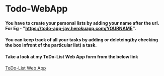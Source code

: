 # Todo-WebApp

#### You have to create your personal lists by adding your name after the url. For Eg - "https://todo-app-jay.herokuapp.com/YOURNAME".
#### You can keep track of all your tasks by adding or deleteing(by checking the box infront of the particular list) a task.
#### Take a look at my ToDo-List Web App form from the below link
[ToDo-List Web App](https://todo-app-jay.herokuapp.com/)

